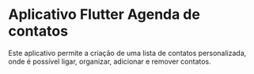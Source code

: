 # Aplicativo Flutter Agenda de contatos

Este aplicativo permite a criação de uma lista de contatos personalizada, onde é possível ligar, organizar, adicionar e remover contatos.
